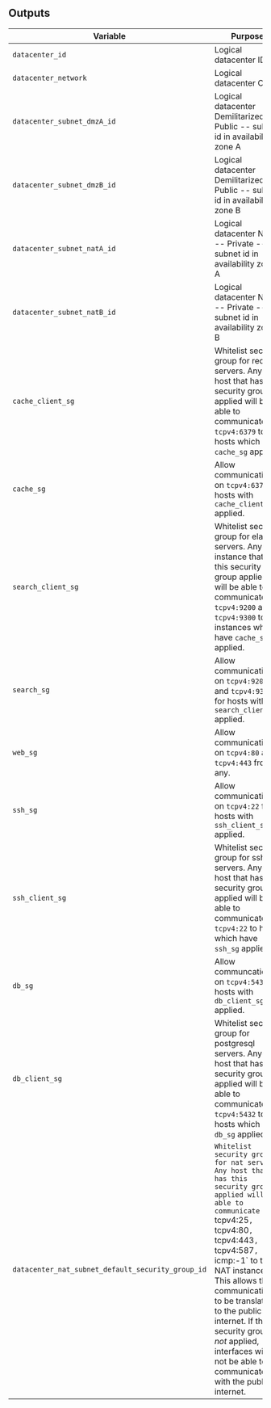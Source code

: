 ## Outputs
Variable | Purpose
--- | --- |
`datacenter_id` | Logical datacenter ID
`datacenter_network` | Logical datacenter CIDR
`datacenter_subnet_dmzA_id` | Logical datacenter Demilitarized -- Public -- subnet id in availability zone A
`datacenter_subnet_dmzB_id` | Logical datacenter Demilitarized -- Public -- subnet id in availability zone B
`datacenter_subnet_natA_id` | Logical datacenter NAT -- Private -- subnet id in availability zone A
`datacenter_subnet_natB_id` | Logical datacenter NAT -- Private -- subnet id in availability zone B
`cache_client_sg` | Whitelist security group for redis servers. Any host that has this security group applied will be able to communicate on `tcpv4:6379` to hosts which have `cache_sg` applied.
`cache_sg` | Allow communication on `tcpv4:6379` for hosts with `cache_client_sg` applied.
`search_client_sg` | Whitelist security group for elastic servers. Any instance that has this security group applied will be able to communicate on `tcpv4:9200` and `tcpv4:9300` to instances which have `cache_sg` applied.
`search_sg` | Allow communication on `tcpv4:9200` and `tcpv4:9300` for hosts with `search_client_sg` applied.
`web_sg` | Allow communication on `tcpv4:80` and `tcpv4:443` from any.
`ssh_sg` | Allow communication on `tcpv4:22` for hosts with `ssh_client_sg` applied.
`ssh_client_sg` | Whitelist security group for ssh servers. Any host that has this security group applied will be able to communicate on `tcpv4:22` to hosts which have `ssh_sg` applied.
`db_sg` | Allow communcation on `tcpv4:5432` for hosts with `db_client_sg` applied.
`db_client_sg` | Whitelist security group for postgresql servers. Any host that has this security group applied will be able to communicate on `tcpv4:5432` to hosts which have `db_sg` applied .
`datacenter_nat_subnet_default_security_group_id` |`Whitelist security group for nat servers. Any host that has this security group applied will be able to communicate on `tcpv4:25`, `tcpv4:80`, `tcpv4:443`, `tcpv4:587`, and `icmp:-1` to the NAT instance. This allows these communications to be translated to the public internet. If this security group is *not* applied, interfaces will not be able to communicate with the public internet.
